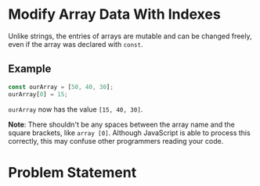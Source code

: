 # Modify Array Data With Indexes
Unlike strings, the entries of arrays are mutable and can be changed freely, even if the array was declared with ```const```.

## Example
```javascript
const ourArray = [50, 40, 30];
ourArray[0] = 15;
```
```ourArray``` now has the value ```[15, 40, 30]```.

**Note**: There shouldn't be any spaces between the array name and the square brackets, like ```array [0]```. Although JavaScript is able to process this correctly, this may confuse other programmers reading your code.

# Problem Statement
